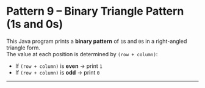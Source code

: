 # Pattern 9 – Binary Triangle Pattern (1s and 0s)

This Java program prints a **binary pattern** of `1`s and `0`s in a right-angled triangle form.  
The value at each position is determined by `(row + column)`:

- If `(row + column)` is **even** → print `1`
- If `(row + column)` is **odd** → print `0`

---
